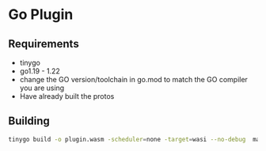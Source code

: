 # Go Plugin

## Requirements

- tinygo
- go1.19 - 1.22
- change the GO version/toolchain in go.mod to match the GO compiler you are using
- Have already built the protos

## Building

```bash
tinygo build -o plugin.wasm -scheduler=none -target=wasi --no-debug  main.go
```
